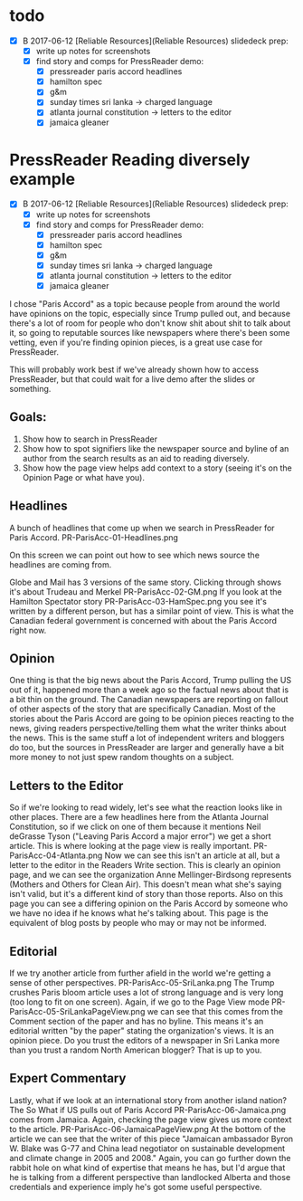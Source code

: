 # todo


* [X] B 2017-06-12 [Reliable Resources](Reliable Resources) slidedeck prep:
	* [X] write up notes for screenshots
	* [X] find story and comps for PressReader demo:
		* [X] pressreader paris accord headlines
		* [X] hamilton spec
		* [X] g&m
		* [X] sunday times sri lanka -> charged language
		* [X] atlanta journal constitution -> letters to the editor
		* [X] jamaica gleaner

# PressReader Reading diversely example

* [X] B 2017-06-12 [Reliable Resources](Reliable Resources) slidedeck prep:
	* [X] write up notes for screenshots
	* [X] find story and comps for PressReader demo:
		* [X] pressreader paris accord headlines
		* [X] hamilton spec
		* [X] g&m
		* [X] sunday times sri lanka -> charged language
		* [X] atlanta journal constitution -> letters to the editor
		* [X] jamaica gleaner

I chose "Paris Accord" as a topic because people from around the world have opinions on the topic, especially since Trump pulled out, and because there's a lot of room for people who don't know shit about shit to talk about it, so going to reputable sources like newspapers where there's been some vetting, even if you're finding opinion pieces, is a great use case for PressReader.

This will probably work best if we've already shown how to access PressReader, but that could wait for a live demo after the slides or something.

## Goals:

1. Show how to search in PressReader
2. Show how to spot signifiers like the newspaper source and byline of an author from the search results as an aid to reading diversely.
3. Show how the page view helps add context to a story (seeing it's on the Opinion Page or what have you).

## Headlines 

A bunch of headlines that come up when we search in PressReader for Paris Accord. PR-ParisAcc-01-Headlines.png

On this screen we can point out how to see which news source the headlines are coming from.

Globe and Mail has 3 versions of the same story. Clicking through shows it's about Trudeau and Merkel PR-ParisAcc-02-GM.png If you look at the Hamilton Spectator story PR-ParisAcc-03-HamSpec.png you see it's written by a different person, but has a similar point of view. This is what the Canadian federal government is concerned with about the Paris Accord right now.

## Opinion

One thing is that the big news about the Paris Accord, Trump pulling the US out of it, happened more than a week ago so the factual news about that is a bit thin on the ground. The Canadian newspapers are reporting on fallout of other aspects of the story that are specifically Canadian. Most of the stories about the Paris Accord are going to be opinion pieces reacting to the news, giving readers perspective/telling them what the writer thinks about the news. This is the same stuff a lot of independent writers and bloggers do too, but the sources in PressReader are larger and generally have a bit more money to not just spew random thoughts on a subject.

## Letters to the Editor

So if we're looking to read widely, let's see what the reaction looks like in other places. There are a few headlines here from the Atlanta Journal Constitution, so if we click on one of them because it mentions Neil deGrasse Tyson ("Leaving Paris Accord a major error") we get a short article. This is where looking at the page view is really important. PR-ParisAcc-04-Atlanta.png Now we can see this isn't an article at all, but a letter to the editor in the Readers Write section. This is clearly an opinion page, and we can see the organization Anne Mellinger-Birdsong represents (Mothers and Others for Clean Air). This doesn't mean what she's saying isn't valid, but it's a different kind of story than those reports. Also on this page you can see a differing opinion on the Paris Accord by someone who we have no idea if he knows what he's talking about. This page is the equivalent of blog posts by people who may or may not be informed.

## Editorial

If we try another article from further afield in the world we're getting a sense of other perspectives. PR-ParisAcc-05-SriLanka.png The Trump crushes Paris bloom article uses a lot of strong language and is very long (too long to fit on one screen). Again, if we go to the Page View mode PR-ParisAcc-05-SriLankaPageView.png we can see that this comes from the Comment section of the paper and has no byline. This means it's an editorial written "by the paper" stating the organization's views. It is an opinion piece. Do you trust the editors of a newspaper in Sri Lanka more than you trust a random North American blogger? That is up to you.

## Expert Commentary

Lastly, what if we look at an international story from another island nation? The So What if US pulls out of Paris Accord PR-ParisAcc-06-Jamaica.png comes from Jamaica. Again, checking the page view gives us more context to the article. PR-ParisAcc-06-JamaicaPageView.png At the bottom of the article we can see that the writer of this piece "Jamaican ambassador Byron W. Blake was G-77 and China lead negotiator on sustainable development and climate change in 2005 and 2008." Again, you can go further down the rabbit hole on what kind of expertise that means he has, but I'd argue that he is talking from a different perspective than landlocked Alberta and those credentials and experience imply he's got some useful perspective.
